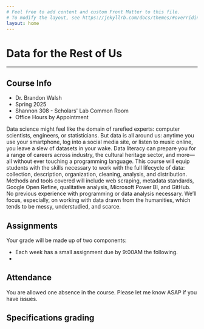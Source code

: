 ```yaml
---
# Feel free to add content and custom Front Matter to this file.
# To modify the layout, see https://jekyllrb.com/docs/themes/#overriding-theme-defaults
layout: home
---
```

# Data for the Rest of Us
---

## Course Info

* Dr. Brandon Walsh
* Spring 2025
* Shannon 308 - Scholars' Lab Common Room
* Office Hours by Appointment

Data science might feel like the domain of rarefied experts: computer scientists, engineers, or statisticians. But data is all around us: anytime you use your smartphone, log into a social media site, or listen to music online, you leave a slew of datasets in your wake. Data literacy can prepare you for a range of careers across industry, the cultural heritage sector, and more—all without ever touching a programming language. This course will equip students with the skills necessary to work with the full lifecycle of data: collection, description, organization, cleaning, analysis, and distribution. Methods and tools covered will include web scraping, metadata standards, Google Open Refine, qualitative analysis, Microsoft Power BI, and GitHub. No previous experience with programming or data analysis necessary. We’ll focus, especially, on working with data drawn from the humanities, which tends to be messy, understudied, and scarce. 

## Assignments

Your grade will be made up of two components:
* Each week has a small assignment due by 9:00AM the following.
* 

## Attendance

You are allowed one absence in the course. Please let me know ASAP if you have issues. 

## Specifications grading